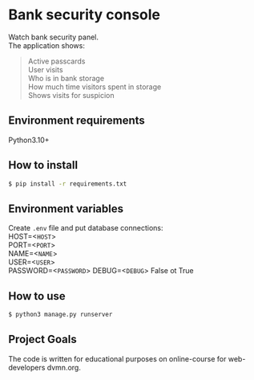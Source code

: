# Bank security console

Watch bank security panel.  
The application shows: 
> Active passcards  
User visits  
Who is in bank storage  
How much time visitors spent in storage    
Shows visits for suspicion

## Environment requirements
Python3.10+

## How to install
```bash
$ pip install -r requirements.txt
```

## Environment variables
Create `.env` file and put database connections:  
HOST=<`HOST`>  
PORT=<`PORT`>  
NAME=<`NAME`>  
USER=<`USER`>  
PASSWORD=<`PASSWORD`>
DEBUG=<`DEBUG`> False ot True


## How to use
```bash
$ python3 manage.py runserver
```

## Project Goals
The code is written for educational purposes on online-course for web-developers dvmn.org.